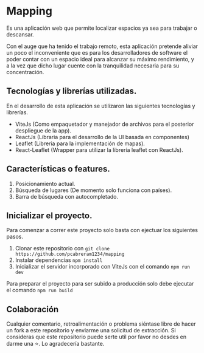 # Mapping

Es una aplicación web que permite localizar espacios ya sea para trabajar o descansar.

Con el auge que ha tenido el trabajo remoto, esta aplicación pretende aliviar un poco el inconveniente que es  para los desarrolladores de software el poder contar con un espacio ideal para alcanzar su máximo rendimiento, y a la vez que dicho lugar cuente con la tranquilidad necesaria para su concentración.

## Tecnologías y librerías utilizadas.

En el desarrollo de esta aplicación se utilizaron las siguientes tecnologías y librerías.

- ViteJs (Como empaquetador y manejador de archivos para el posterior despliegue de la app).
- ReactJs (Libraria para el desarrollo de la UI basada en componentes)
- Leaflet (Libreria para la implementación de mapas).
- React-Leaflet (Wrapper para utilizar la librería leaflet con ReactJs).

## Características o features.

1. Posicionamiento actual.
2. Búsqueda de lugares (De momento solo funciona con países).
3. Barra de búsqueda con autocompletado.

## Inicializar el proyecto.

Para comenzar a correr este proyecto solo basta con ejectuar los siguientes pasos.

1. Clonar este repositorio con `git clone https://github.com/pcabreram1234/mapping`
2. Instalar dependencias `npm install`
3. Inicializar el servidor incorporado con ViteJs con el comando `npm run dev`

Para preparar el proyecto para ser subido a producción solo debe ejecutar el comando `npm run build`

## Colaboración

Cualquier comentario, retroalimentación o problema siéntase libre de hacer un fork a este repositorio y enviarme una solicitud de extracción. Si consideras que este repositorio puede serte util por favor no desdes en darme una ⭐. Lo agradecería bastante.
